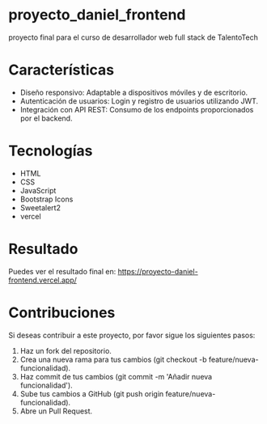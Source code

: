 # proyecto_daniel_frontend
proyecto final para el curso de desarrollador web full stack de TalentoTech

# Características
- Diseño responsivo: Adaptable a dispositivos móviles y de escritorio.
- Autenticación de usuarios: Login y registro de usuarios utilizando JWT.
- Integración con API REST: Consumo de los endpoints proporcionados por el backend.

# Tecnologías
- HTML
- CSS
- JavaScript
- Bootstrap Icons
- Sweetalert2
- vercel

# Resultado
Puedes ver el resultado final en:
https://proyecto-daniel-frontend.vercel.app/ 

# Contribuciones
Si deseas contribuir a este proyecto, por favor sigue los siguientes pasos:

1. Haz un fork del repositorio.
2. Crea una nueva rama para tus cambios (git checkout -b feature/nueva-funcionalidad).
3. Haz commit de tus cambios (git commit -m 'Añadir nueva funcionalidad').
4. Sube tus cambios a GitHub (git push origin feature/nueva-funcionalidad).
5. Abre un Pull Request.